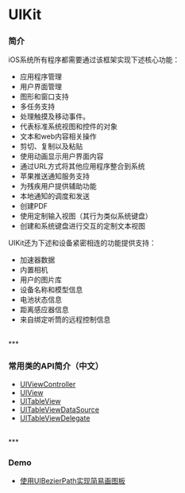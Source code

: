 # UIKit

### 简介

iOS系统所有程序都需要通过该框架实现下述核心功能：

* 应用程序管理
* 用户界面管理
* 图形和窗口支持
* 多任务支持
* 处理触摸及移动事件。
* 代表标准系统视图和控件的对象
* 文本和web内容相关操作
* 剪切、复制以及粘贴
* 使用动画显示用户界面内容
* 通过URL方式将其他应用程序整合到系统
* 苹果推送通知服务支持
* 为残疾用户提供辅助功能
* 本地通知的调度和发送
* 创建PDF
* 使用定制输入视图（其行为类似系统键盘）
* 创建和系统键盘进行交互的定制文本视图

UIKit还为下述和设备紧密相连的功能提供支持：

* 加速器数据
* 内置相机
* 用户的图片库
* 设备名称和模型信息
* 电池状态信息
* 距离感应器信息
* 来自绑定听筒的远程控制信息


<br>
***
<br>


### 常用类的API简介（中文）

* [UIViewController](./UIViewController/readme.md)
* [UIView](./UIView/readme.md)
* [UITableView](./UITableView/readme.md)
* [UITableViewDataSource](./UITableViewDataSource/readme.md)
* [UITableViewDelegate](./UITableViewDelegate/readme.md)


<br>
***
<br>


### Demo

* [使用UIBezierPath实现简易画图板](./UIBezierPath/GestureDrawingDemo)
